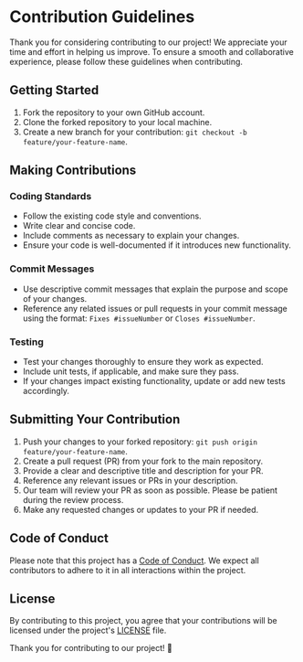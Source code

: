 # Contribution Guidelines

Thank you for considering contributing to our project! We appreciate your time and effort in helping us improve. To ensure a smooth and collaborative experience, please follow these guidelines when contributing.

## Getting Started

1. Fork the repository to your own GitHub account.
2. Clone the forked repository to your local machine.
3. Create a new branch for your contribution: `git checkout -b feature/your-feature-name`.

## Making Contributions

### Coding Standards

- Follow the existing code style and conventions.
- Write clear and concise code.
- Include comments as necessary to explain your changes.
- Ensure your code is well-documented if it introduces new functionality.

### Commit Messages

- Use descriptive commit messages that explain the purpose and scope of your changes.
- Reference any related issues or pull requests in your commit message using the format: `Fixes #issueNumber` or `Closes #issueNumber`.

### Testing

- Test your changes thoroughly to ensure they work as expected.
- Include unit tests, if applicable, and make sure they pass.
- If your changes impact existing functionality, update or add new tests accordingly.

## Submitting Your Contribution

1. Push your changes to your forked repository: `git push origin feature/your-feature-name`.
2. Create a pull request (PR) from your fork to the main repository.
3. Provide a clear and descriptive title and description for your PR.
4. Reference any relevant issues or PRs in your description.
5. Our team will review your PR as soon as possible. Please be patient during the review process.
6. Make any requested changes or updates to your PR if needed.

## Code of Conduct

Please note that this project has a [Code of Conduct](CODE_OF_CONDUCT.md). We expect all contributors to adhere to it in all interactions within the project.

## License

By contributing to this project, you agree that your contributions will be licensed under the project's [LICENSE](LICENSE) file.

Thank you for contributing to our project! 🚀